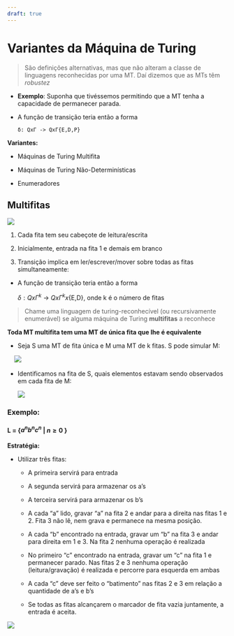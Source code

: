 ```yaml
---
draft: true
---
```



# Variantes da Máquina de Turing

> São definições alternativas, mas que não alteram a classe de linguagens reconhecidas por uma MT. Daí dizemos que as MTs têm *robustez*

- **Exemplo**: Suponha que tivéssemos permitindo que a MT tenha a capacidade de permanecer parada.

- A função de transição teria então a forma
  
  `δ: QxΓ -> QxΓ{E,D,P}`

**Variantes:**

- Máquinas de Turing Multifita

- Máquinas de Turing Não-Determinísticas

- Enumeradores

## Multifitas

![](C:\Users\lucas\AppData\Roaming\marktext\images\2022-08-27-23-15-46-image.png)

1. Cada fita tem seu cabeçote de leitura/escrita

2. Inicialmente, entrada na fita 1 e demais em branco

3. Transição implica em ler/escrever/mover sobre todas as fitas simultaneamente:
- A função de transição teria então a forma
  
  $δ: QxΓ^k$ -> $QxΓ^kx${E,D}, onde k é o número de fitas

> Chame uma linguagem de turing-reconhecível (ou recursivamente enumerável) se alguma máquina de Turing **multifitas** a reconhece

**Toda MT multifita tem uma MT de única fita que lhe é equivalente**

- Seja S uma MT de fita única e M uma MT de k fitas.
  S pode simular M:

    ![](C:\Users\lucas\AppData\Roaming\marktext\images\2022-08-27-23-44-07-image.png)

- Identificamos na fita de S, quais elementos estavam sendo observados em cada fita de M:
  
  ![](C:\Users\lucas\AppData\Roaming\marktext\images\2022-08-27-23-45-20-image.png)

### Exemplo:

#### L = {$a^nb^nc^n$ $|$ $n \ge 0$ }

**Estratégia:**

- Utilizar três fitas:
  
  - A primeira servirá para entrada
  
  - A segunda servirá para armazenar os a’s
  
  - A terceira servirá para armazenar os b’s
  
  - A cada “a” lido, gravar “a” na fita 2 e andar para a direita nas fitas 1 e 2. Fita 3 não lê, nem grava e permanece na mesma posição.
  
  - A cada “b” encontrado na entrada, gravar um “b” na fita 3 e andar para direita em 1 e 3. Na fita 2 nenhuma operação é realizada
  
  - No primeiro “c” encontrado na entrada, gravar um “c” na fita 1 e permanecer parado. Nas fitas 2 e 3 nenhuma operação (leitura/gravação) é realizada e percorre para esquerda em ambas
  
  - A cada “c” deve ser feito o “batimento” nas fitas 2 e 3 em relação a quantidade de a’s e b’s
  
  - Se todas as fitas alcançarem o marcador de fita vazia juntamente, a entrada é aceita.

![](C:\Users\lucas\AppData\Roaming\marktext\images\2022-08-27-23-53-56-image.png)
